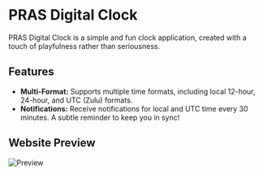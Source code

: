 # PRAS Digital Clock

PRAS Digital Clock is a simple and fun clock application, created with a touch of playfulness rather than seriousness.

## Features

- **Multi-Format:** Supports multiple time formats, including local 12-hour, 24-hour, and UTC (Zulu) formats.
- **Notifications:** Receive notifications for local and UTC time every 30 minutes. A subtle reminder to keep you in sync!


## Website Preview

![Preview](https://github.com/PRASSamin/Project-Preview/blob/main/PRAS-Digital-Clock/PRAS-Digital-Clock-View.jpg?raw=true)